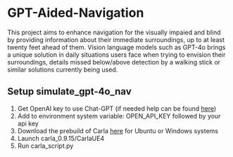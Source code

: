 # GPT-Aided-Navigation
This project aims to enhance navigation for the visually impaied and blind by providing information about their immediate surroundings, up to at least twenty feet ahead of them. Vision language models such as GPT-4o brings a unique solution in daily situations users face when trying to envision their surroundings, details missed below/above detection by a walking stick or similar solutions currently being used.

## Setup simulate_gpt-4o_nav
1. Get OpenAI key to use Chat-GPT (if needed help can be found [here](https://help.openai.com/en/articles/4936850-where-do-i-find-my-openai-api-key))
2. Add to environment system variable: OPEN_API_KEY followed by your api key
3. Download the prebuild of Carla [here](https://github.com/carla-simulator/carla/releases/tag/0.9.15/) for Ubuntu or Windows systems
4. Launch carla_0.9.15/CarlaUE4
5. Run carla_script.py
